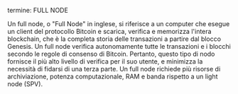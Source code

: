 termine: FULL NODE

Un full node, o "Full Node" in inglese, si riferisce a un computer che esegue un client del protocollo Bitcoin e scarica, verifica e memorizza l'intera blockchain, che è la completa storia delle transazioni a partire dal blocco Genesis. Un full node verifica autonomamente tutte le transazioni e i blocchi secondo le regole di consenso di Bitcoin. Pertanto, questo tipo di nodo fornisce il più alto livello di verifica per il suo utente, e minimizza la necessità di fidarsi di una terza parte. Un full node richiede più risorse di archiviazione, potenza computazionale, RAM e banda rispetto a un light node (SPV).